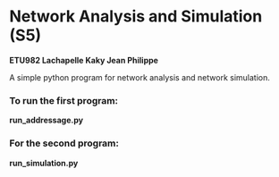 # Network Analysis and Simulation (S5)

<strong>ETU982 Lachapelle Kaky Jean Philippe</strong>

<p>
A simple python program for network analysis and network simulation.
</p>

<h3>To run the first program:</h3>
<strong>run_addressage.py</strong>

<h3>For the second program:</h3>
<strong>run_simulation.py</strong>
